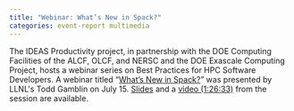 ```yaml
---
title: "Webinar: What’s New in Spack?"
categories: event-report multimedia
---
```


The IDEAS Productivity project, in partnership with the DOE Computing Facilities of the ALCF, OLCF, and NERSC and the DOE Exascale Computing Project, hosts a webinar series on Best Practices for HPC Software Developers. A webinar titled “[What’s New in Spack?](https://www.exascaleproject.org/event/what-is-new-in-spack/)” was presented by LLNL's Todd Gamblin on July 15. [Slides](https://www.exascaleproject.org/wp-content/uploads/2020/03/ideas-whats-new-in-spack.pdf) and a [video (1:26:33)](https://www.youtube.com/watch?v=yDRx51PyHYw) from the session are available.
